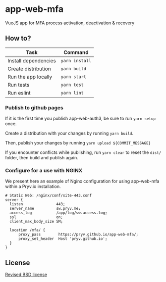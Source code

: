 # app-web-mfa
VueJS app for MFA process activation, deactivation &amp; recovery

## How to?

| Task                              | Command                        |
| --------------------------------- | ------------------------------ |
| Install dependencies              | `yarn install`                 |
| Create distribution               | `yarn build`                   |
| Run the app locally               | `yarn start`                   |
| Run tests                         | `yarn test`                    |
| Run eslint                        | `yarn lint`                    |

### Publish to github pages

If it is the first time you publish app-web-auth3, be sure to run `yarn setup` once.

Create a distribution with your changes by running `yarn build`.

Then, publish your changes by running `yarn upload ${COMMIT_MESSAGE}`

If you encounter conflicts while publishing, run `yarn clear` to reset the `dist/` folder,
then build and publish again.


### Configure for a use with NGINX

We present here an example of Nginx configuration for using app-web-mfa within a Pryv.io installation.

```
# Static Web: /nginx/conf/site-443.conf
server {
  listen               443;
  server_name          sw.pryv.me;
  access_log           /app/log/sw.access.log;
  ssl                  on;
  client_max_body_size 5M;

  location /mfa/ {
      proxy_pass        https://pryv.github.io/app-web-mfa/;
      proxy_set_header  Host 'pryv.github.io';
  }
}
```

## License

[Revised BSD license](https://github.com/pryv/documents/blob/master/license-bsd-revised.md)
